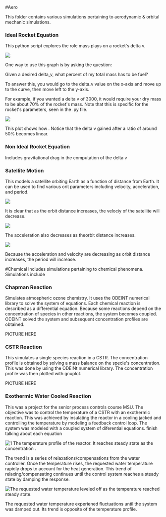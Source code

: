 #Aero

This folder contains various simulations pertaining to aerodynamic & orbital mechanic simulations.

### Ideal Rocket Equation

This python script explores the role mass plays on a rocket's delta v.

![](https://github.com/ThomasThelen/Simulations/blob/master/Aero/Ideal%20Rocket%20Equation/DryWeight.png)

One way to use this graph is by asking the question:

Given a desired delta_v, what percent of my total mass has to be fuel? 

To answer this, you would go to the delta_v value on the x-axis and move up to the curve, then move left to the y-axis.

For example, if you wanted a delta v of 3000, it would require your dry mass to be about 70% of the rocket's mass. Note that this is specific for the rocket's parameters, seen in the .py file.

![](https://github.com/ThomasThelen/Simulations/blob/master/Aero/Ideal%20Rocket%20Equation/MassRatio.png?raw=true)

This plot shows how . Notice that the delta v gained after a ratio of around 50% becomes linear. 


### Non Ideal Rocket Equation

Includes gravitational drag in the computation of the delta v

### Satellite Motion

This models a satellite orbiting Earth as a function of distance from Earth. It can be used to find various orit parameters including velocity, acceleration, and period.



![](https://github.com/ThomasThelen/Simulations/blob/master/Aero/Satellite%20Motion/figure_1.png?raw=true)

It is clear that as the orbit distance increases, the velociy of the satellite will decrease.

![](https://github.com/ThomasThelen/Simulations/blob/master/Aero/Satellite%20Motion/figure_1-1.png)

The acceleration also decreases as theorbit distance increases.

![](https://github.com/ThomasThelen/Simulations/blob/master/Aero/Satellite%20Motion/figure_1-2.png?raw=true)

Because the acceleration and velocity are decreasing as orbit distance increases, the period will increase. 




#Chemical
Includes simulations pertaining to chemical phenomena. Simulations include

### Chapman Reaction

Simulates atmospheric ozone chemistry. It uses the ODEINT numerical library to solve the system of equations. Each chemical reaction is described as a differential equation. Because some reactions depend on the concentration of species in other reactions, the system becomes coupled. ODEINT solved the system and subsequent concentration profiles are obtained.

PICTURE HERE

### CSTR Reaction

This simulates a single species reaction in a CSTR. The concentration profile is obtained by solving a mass balance on the specie's concentration. This was done by using the ODEINt numerical library. The concentration profile was then plotted with gnuplot.

PICTURE HERE

### Exothermic Water Cooled Reaction

This was a project for the senior process controls course MSU. The objective was to control the temperature of a CSTR with an exothermic reaction. This was achieved by insulating the reactor in a cooling jacked and controlling the temperature by modeling a feedback control loop. The system was modeled with a coupled system of diferential equations. finish talking about each equation

![1 The temperature profile of the reactor. It reaches steady state as the concentration .](http://imgur.com/VPHMm1w.jpg)

The trend is a series of relaxations/compensations from the water controller. Once the temperature rises, the requested water temperature rapidly drops to account for the heat generation. This trend of relaxing/compensating continues until the control system reaches a steady state by damping the response.

![The requested water temperature leveled off as the temperature reached steady state.](http://imgur.com/ltsVuBK.jpg)

The requested water temperature experiened fluctuations until the system was damped out. Its trend is opposite of the temperature profile.

